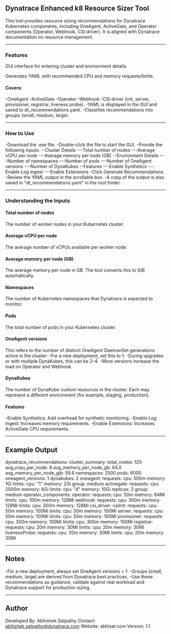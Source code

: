 ## Dynatrace Enhanced k8 Resource Sizer Tool

This tool provides resource sizing recommendations for Dynatrace Kubernetes components, including OneAgent, ActiveGate, and Operator components (Operator, Webhook, CSI driver).
It is aligned with Dynatrace documentation on resource management.

---

### Features

GUI interface for entering cluster and environment details.

Generates YAML with recommended CPU and memory requests/limits.

#### Covers:

-OneAgent
-ActiveGate
-Operator
-Webhook
-CSI driver (init, server, provisioner, registrar, liveness probe).
-YAML is displayed in the GUI and saved to dt_recommendations.yaml.
-Classifies recommendations into groups (small, medium, large).

---

### How to Use

-Download the .exe file.
-Double-click the file to start the GUI.
-Provide the following inputs:
--Cluster Details
---Total number of nodes
---Average vCPU per node
---Average memory per node (GB)
--Environment Details
---Number of namespaces
---Number of pods
---Number of OneAgent versions
---Number of DynaKubes
--Features
---Enable Synthetics
---Enable Log ingest
---Enable Extensions
-Click Generate Recommendations.
-Review the YAML output in the scrollable box.
-A copy of the output is also saved in "dt_recommendations.yaml" in the root folder.

---

### Understanding the Inputs
#### Total number of nodes
The number of worker nodes in your Kubernetes cluster.

#### Average vCPU per node
The average number of vCPUs available per worker node.

#### Average memory per node (GB)
The average memory per node in GB. The tool converts this to GiB automatically.

#### Namespaces
The number of Kubernetes namespaces that Dynatrace is expected to monitor.

#### Pods
The total number of pods in your Kubernetes cluster.

#### OneAgent versions
This refers to the number of distinct OneAgent DaemonSet generations active in the cluster:
-For a new deployment, set this to 1.
-During upgrades or with multiple DynaKubes, this can be 2–4.
-More versions increase the load on Operator and Webhook.

#### DynaKubes
The number of DynaKube custom resources in the cluster. Each may represent a different environment (for example, staging, production).

#### Features
-Enable Synthetics: Add overhead for synthetic monitoring.
-Enable Log ingest: Increases memory requirements.
-Enable Extensions: Increases ActiveGate CPU requirements.

---

## Example Output
dynatrace_recommendations:
  cluster_summary:
    total_nodes: 120
    avg_vcpu_per_node: 8
    avg_memory_per_node_gb: 64.0
    avg_memory_per_node_gib: 59.6
    namespaces: 2500
    pods: 6000
    oneagent_versions: 1
    dynakubes: 2
  oneagent:
    requests:
      cpu: 500m
      memory: 1Gi
    limits:
      cpu: "1"
      memory: 2Gi
    group: medium
  activegate:
    requests:
      cpu: 2500m
      memory: 6Gi
    limits:
      cpu: "4"
      memory: 10Gi
    replicas: 2
    group: medium
  operator_components:
    operator:
      requests:
        cpu: 50m
        memory: 64Mi
      limits:
        cpu: 100m
        memory: 128Mi
    webhook:
      requests:
        cpu: 300m
        memory: 128Mi
      limits:
        cpu: 300m
        memory: 128Mi
    csi_driver:
      csiInit:
        requests:
          cpu: 50m
          memory: 100Mi
        limits:
          cpu: 50m
          memory: 100Mi
      server:
        requests:
          cpu: 50m
          memory: 100Mi
        limits:
          cpu: 50m
          memory: 100Mi
      provisioner:
        requests:
          cpu: 300m
          memory: 100Mi
        limits:
          cpu: 300m
          memory: 100Mi
      registrar:
        requests:
          cpu: 20m
          memory: 30Mi
        limits:
          cpu: 20m
          memory: 30Mi
      livenessProbe:
        requests:
          cpu: 20m
          memory: 30Mi
        limits:
          cpu: 20m
          memory: 30Mi

---

## Notes
-For a new deployment, always set OneAgent versions = 1.
-Groups (small, medium, large) are derived from Dynatrace best practices.
-Use these recommendations as guidance; validate against real workload and Dynatrace support for production sizing.

---

## Author
Developed By: Abhishek Satpathy
Contact: abhishek.satpathy@dynatrace.com
Website: abhisat.com
Version: 1.1
